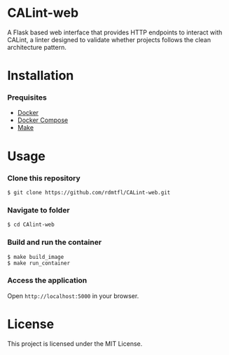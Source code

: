 # CALint-web
A Flask based web interface that provides HTTP endpoints to interact with CALint, a linter designed to validate whether projects follows the clean architecture pattern.

# Installation
### Prequisites
- [Docker](https://docs.docker.com/get-docker/)
- [Docker Compose](https://docs.docker.com/compose/install/)
- [Make](https://www.gnu.org/software/make/)

# Usage
### Clone this repository
```
$ git clone https://github.com/rdmtfl/CALint-web.git
```
### Navigate to folder
```
$ cd CAlint-web
```
### Build and run the container
```
$ make build_image
$ make run_container
```
### Access the application
Open `http://localhost:5000` in your browser.

# License
This project is licensed under the MIT License.